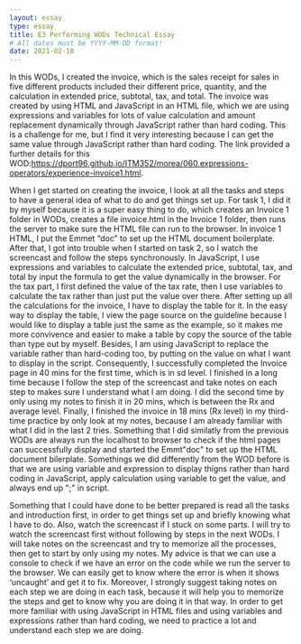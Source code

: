 ```yaml
---
layout: essay
type: essay
title: E3 Performing WODs Technical Essay
# All dates must be YYYY-MM-DD format!
date: 2021-02-18
---
```

In this WODs, I created the invoice, which is the sales receipt for sales in five different products included their different price, quantity, and the calculation in extended price, subtotal, tax, and total. The invoice was created by using HTML and JavaScript in an HTML file, which we are using expressions and variables for lots of value calculation and amount replacement dynamically through JavaScript rather than hard coding. This is a challenge for me, but I find it very interesting because I can get the same value through JavaScript rather than hard coding. The link provided a further details for this WOD:https://dport96.github.io/ITM352/morea/060.expressions-operators/experience-invoice1.html.

When I get started on creating the invoice, I look at all the tasks and steps to have a general idea of what to do and get things set up. For task 1, I did it by myself because it is a super easy thing to do, which creates an Invoice 1 folder in WODs, creates a file invoice.html in the Invoice 1 folder, then runs the server to make sure the HTML file can run to the browser. In invoice 1 HTML, I put the Emmet “doc” to set up the HTML document boilerplate. After that, I got into trouble when I started on task 2, so I watch the screencast and follow the steps synchronously. In JavaScript, I use expressions and variables to calculate the extended price, subtotal, tax, and total by input the formula to get the value dynamically in the browser. For the tax part, I first defined the value of the tax rate, then I use variables to calculate the tax rather than just put the value over there. After setting up all the calculations for the invoice, I have to display the table for it. In the easy way to display the table, I view the page source on the guideline because I would like to display a table just the same as the example, so it makes me more convivence and easier to make a table by copy the source of the table than type out by myself. Besides, I am using JavaScript to replace the variable rather than hard-coding too, by putting on the value on what I want to display in the script. Consequently, I successfully completed the Invoice page in 40 mins for the first time, which is in sd level. I finished in a long time because I follow the step of the screencast and take notes on each step to makes sure I understand what I am doing. I did the second time by only using my notes to finish it in 20 mins, which is between the Rx and average level. Finally, I finished the invoice in 18 mins (Rx level) in my third-time practice by only look at my notes, because I am already familiar with what I did in the last 2 tries. Something that I did similatly from the previous WODs are always run the localhost to browser to check if the html pages can successfully display and started the Emmt"doc" to set up the HTML document bilerplate. Somethings we did differently from the WOD before is that we are using variable and expression to display thigns rather than hard coding in JavaScript, apply calculation using variable to get the value, and always end up ";" in script.

Something that I could have done to be better prepared is read all the tasks and introduction first, in order to get things set up and briefly knowing what I have to do. Also, watch the screencast if I stuck on some parts. I will try to watch the screencast first without following by steps in the next WODs. I will take notes on the screencast and try to memorize all the processes, then get to start by only using my notes. My advice is that we can use a console to check if we have an error on the code while we run the server to the browser. We can easily get to know where the error is when it shows ‘uncaught’ and get it to fix. Moreover, I strongly suggest taking notes on each step we are doing in each task, because it will help you to memorize the steps and get to know why you are doing it in that way. In order to get more familiar with using JavaScript in HTML files and using variables and expressions rather than hard coding, we need to practice a lot and understand each step we are doing.
